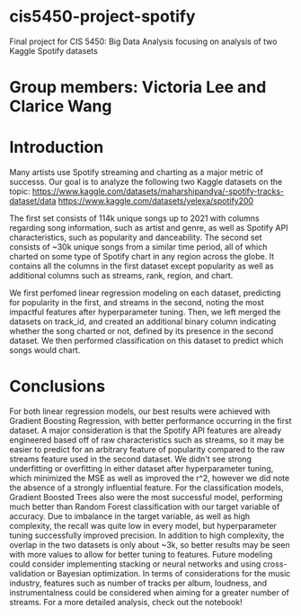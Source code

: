 # cis5450-project-spotify
Final project for CIS 5450: Big Data Analysis focusing on analysis of two Kaggle Spotify datasets 

# Group members: Victoria Lee and Clarice Wang

# Introduction
Many artists use Spotify streaming and charting as a major metric of successs. Our goal is to analyze the following two Kaggle datasets on the topic: 
https://www.kaggle.com/datasets/maharshipandya/-spotify-tracks-dataset/data
https://www.kaggle.com/datasets/yelexa/spotify200

The first set consists of 114k unique songs up to 2021 with columns regarding song information, such as artist and genre, as well as Spotify API characteristics, such as popularity and danceability. The second set consists of ~30k unique songs from a similar time period, all of which charted on some type of Spotify chart in any region across the globe. It contains all the columns in the first dataset except popularity as well as additional columns such as streams, rank, region, and chart. 

We first perfomed linear regression modeling on each dataset, predicting for popularity in the first, and streams in the second, noting the most impactful features after hyperparameter tuning. Then, we left merged the datasets on track_id, and created an additional binary column indicating whether the song charted or not, defined by its presence in the second dataset. We then performed classification on this dataset to predict which songs would chart. 

# Conclusions
For both linear regression models, our best results were achieved with Gradient Boosting Regression, with better performance occurring in the first dataset. A major consideration is that the Spotify API features are already engineered based off of raw characteristics such as streams, so it may be easier to predict for an arbitrary feature of popularity compared to the raw streams feature used in the second dataset. We didn't see strong underfitting or overfitting in either dataset after hyperparameter tuning, which minimized the MSE as well as improved the r^2, however we did note the absence of a strongly influential feature. For the classification models, Gradient Boosted Trees also were the most successful model, performing much better than Random Forest classification with our target variable of accuracy. Due to imbalance in the target variable, as well as high complexity, the recall was quite low in every model, but hyperparameter tuning successfully improved precision. In addition to high complexity, the overlap in the two datasets is only about ~3k, so better results may be seen with more values to allow for better tuning to features. Future modeling could consider implementing stacking or neural networks and using cross-validation or Bayesian optimization. In terms of considerations for the music industry, features such as number of tracks per album, loudness, and instrumentalness could be considered when aiming for a greater number of streams. For a more detailed analysis, check out the notebook!
